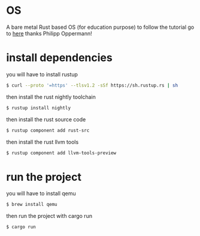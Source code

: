 # OS
A bare metal Rust based OS (for education purpose)
to follow the tutorial go to [here](https://os.phil-opp.com/) thanks Philipp Oppermann!


# install dependencies
you will have to install rustup

```bash
$ curl --proto '=https' --tlsv1.2 -sSf https://sh.rustup.rs | sh
```

then install the rust nightly toolchain

```bash
$ rustup install nightly
```

then install the rust source code

```bash
$ rustup component add rust-src
```

then install the rust llvm tools

```bash
$ rustup component add llvm-tools-preview
```

# run the project
you will have to install qemu

```bash
$ brew install qemu
```

then run the project with cargo run

```bash
$ cargo run

```
